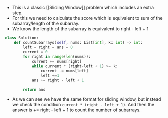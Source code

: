 - This is a classic [[Sliding Window]] problem which includes an extra step. 
- For this we need to calculate the score which is equivalent to sum of the subarray/length of the subarray. 
- We know the length of the subarray is equivalent to right - left + 1 

```python
class Solution:
	def countSubarrays(self, nums: List[int], k: int) -> int:
		left = right = ans = 0
		current = 0
		for right in range(len(nums)):
			current += nums[right]
			while current * (right-left + 1) >= k:
				current -= nums[left]
				left +=1
			ans += right - left + 1
		
		return ans
```

- As we can see we have the same format for sliding window, but instead we check the condition `current * (right - left + 1)`. And then the answer is += right - left + 1 to count the number of subarrays. 
